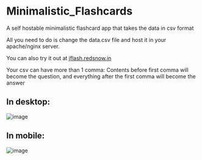 # Minimalistic_Flashcards
A self hostable minimalistic flashcard app that takes the data in csv format


All you need to do is change the data.csv file and host it in your apache/nginx server.

You can also try it out at [jflash.redsnow.in](https://jflash.redsnow.in/)

Your csv can have more than 1 comma:  Contents before first comma will become the question, and everything after the first comma will become the answer

## In desktop:

![image](https://user-images.githubusercontent.com/7014475/134928005-c4022ac8-83cb-47ef-9a33-a96cd6492580.png)


## In mobile:

![image](https://user-images.githubusercontent.com/7014475/134928189-357adced-5da9-45a3-add2-30403061e5b7.png)
